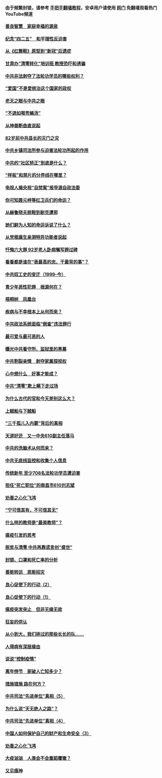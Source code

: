 #### 由于频繁封锁，请参考 [手把手翻墙教程](https://github.com/gfw-breaker/guides/wiki/)，安卓用户请使用 [网门](https://github.com/gfw-breaker/nogfw/blob/master/dl.md?t=04232101) 免翻墙观看热门YouTube频道 

#### [善良智慧　家庭幸福的源泉](../pages/19/423632.md?t=04232101) 

#### [纪念“四二五”　和平理性反迫害](../pages/19/423660.md?t=04232101) 

#### [从《红舞鞋》原型到“新冠”后遗症](../pages/19/423509.md?t=04232101) 

#### [甘肃办“清零转化”培训班 教授恐吓和诱骗](../pages/19/423498.md?t=04232101) 

#### [中共非法剥夺了法轮功学员的哪些权利？](../pages/19/423392.md?t=04232101) 

#### [“爱国”不是爱统治这个国家的政权](../pages/19/423029.md?t=04232101) 

#### [老天之眼与中共之眼](../pages/19/423378.md?t=04232101) 

#### [“不退如喝苍蝇汤”](../pages/19/423287.md?t=04232101) 

#### [从神兽断曲直说起](../pages/19/423201.md?t=04232101) 

#### [82岁前中共县长的灭门之灾](../pages/19/423055.md?t=04232101) 

#### [中共乡镇司法所参与迫害法轮功所起的作用](../pages/19/423064.md?t=04232101) 

#### [中共的“社区矫正”到底是什么？](../pages/19/422870.md?t=04232101) 

#### [“样板”和禁片的分界线在哪里？](../pages/19/422704.md?t=04232101) 

#### [电视人揭央视“自焚案”报导源自政法委](../pages/19/422770.md?t=04232101) 

#### [你可知聂元梓等红卫兵们的命运？](../pages/19/422848.md?t=04232101) 

#### [从赫鲁晓夫脱鞋到耐克遭邪](../pages/19/422826.md?t=04232101) 

#### [她们鲜为人知的命运诉说了什么？](../pages/19/422754.md?t=04232101) 

#### [从党棍康生亲测特异功能者说起](../pages/19/422657.md?t=04232101) 

#### [忏悔六大罪 92岁老人卧病嘱写罪过碑](../pages/19/422750.md?t=04232101) 

#### [看看都是谁在“表最高的忠、干最背的事”？](../pages/19/422703.md?t=04232101) 

#### [中共奴工史的变迁（1999-今）](../pages/19/422656.md?t=04232101) 

#### [青少年恶性犯罪　根源何在？](../pages/19/422449.md?t=04232101) 

#### [梧桐树　凤凰台](../pages/19/422442.md?t=04232101) 

#### [疾病与不幸根本上从何而来？](../pages/19/422438.md?t=04232101) 

#### [中共政法系统面临“倒查”违法罪行](../pages/19/422497.md?t=04232101) 

#### [最可爱与最可恶的人](../pages/19/422448.md?t=04232101) 

#### [曝光中共看守所、监狱里的黑幕](../pages/19/422390.md?t=04232101) 

#### [中共割裂亲情　剥夺家属探视权](../pages/19/422364.md?t=04232101) 

#### [心中想什么　好事才能成？](../pages/19/422318.md?t=04232101) 

#### [中共“清零”欺上瞒下走过场](../pages/19/422306.md?t=04232101) 

#### [为什么古代的官和今天差别这么大？](../pages/19/422228.md?t=04232101) 

#### [上贼船与下贼船](../pages/19/422276.md?t=04232101) 

#### [“三千孤儿入内蒙”背后的真相](../pages/19/422229.md?t=04232101) 

#### [天道好还　又一中央610副主任落马](../pages/19/422155.md?t=04232101) 

#### [中共的洗脑术从何而来？](../pages/19/422154.md?t=04232101) 

#### [中共无底线监控和收集个人信息](../pages/19/422039.md?t=04232101) 

#### [传统新年 至少708名法轮功学员遭迫害](../pages/19/421946.md?t=04232101) 

#### [担任“死亡职位”的南昌市610刘志斌](../pages/19/421957.md?t=04232101) 

#### [劝善之心化飞鸿](../pages/19/421164.md?t=04232101) 

#### [“宁可信其有，不可信其无”](../pages/19/421691.md?t=04232101) 

#### [什么样的教师是“最美教师”？](../pages/19/421755.md?t=04232101) 

#### [瘟疫引发的思考](../pages/19/421594.md?t=04232101) 

#### [脱贫与清零 中共再靠谎言创“盛世”](../pages/19/421590.md?t=04232101) 

#### [封锁、口罩和死亡率的分析](../pages/19/421495.md?t=04232101) 

#### [善能转运　恶能招灾](../pages/19/421334.md?t=04232101) 

#### [良心促使下的行动（2）](../pages/19/421361.md?t=04232101) 

#### [良心促使下的行动（1）](../pages/19/421302.md?t=04232101) 

#### [瘟疫突发突止　但非无缘无故](../pages/19/421281.md?t=04232101) 

#### [狂妄的供认](../pages/19/421199.md?t=04232101) 

#### [从小到大，我们排过的那些长长的队……](../pages/19/421243.md?t=04232101) 

#### [人得病有深层缘由](../pages/19/420864.md?t=04232101) 

#### [说说“控制疫情”](../pages/19/420831.md?t=04232101) 

#### [离年傍节　家破人亡知多少？](../pages/19/420563.md?t=04232101) 

#### [措施错施  路在何方？](../pages/19/420076.md?t=04232101) 

#### [中共司法“先进单位”真相（5）](../pages/19/419453.md?t=04232101) 

#### [为什么说“天无绝人之路”？](../pages/19/419618.md?t=04232101) 

#### [中共司法“先进单位”真相（4）](../pages/19/419452.md?t=04232101) 

#### [中国人如何保护自己的财产和生命安全（3）](../pages/19/419405.md?t=04232101) 

#### [劝善之心化飞鸿](../pages/19/418758.md?t=04232101) 

#### [大疫汹汹　人类会不会重蹈覆辙？](../pages/19/419691.md?t=04232101) 

#### [又见瘟神](../pages/19/419225.md?t=04232101) 

